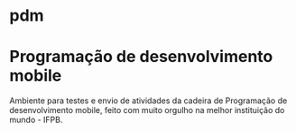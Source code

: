 # pdm
# Programação de desenvolvimento mobile

Ambiente para testes e envio de atividades da cadeira de Programação de desenvolvimento mobile, feito com muito orgulho na melhor instituição do mundo - IFPB.
